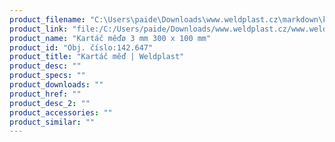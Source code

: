 ```yaml
---
product_filename: "C:\Users\paide\Downloads\www.weldplast.cz\markdown\kartac-med.md"
product_link: "file:/C:/Users/paide/Downloads/www.weldplast.cz/www.weldplast.cz/kartac-med"
product_name: "Kartáč měďø 3 mm 300 x 100 mm"
product_id: "Obj. číslo:142.647"
product_title: "Kartáč měď | Weldplast"
product_desc: ""
product_specs: ""
product_downloads: ""
product_href: ""
product_desc_2: ""
product_accessories: ""
product_similar: ""
---
```

